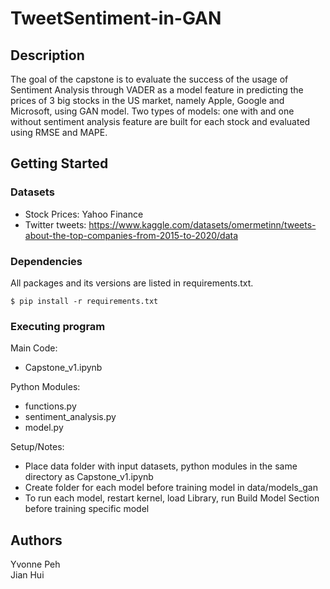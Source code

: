 # TweetSentiment-in-GAN

## Description

The goal of the capstone is to evaluate the success of the usage of Sentiment Analysis through VADER as a model feature in predicting the prices of 3 big stocks in the US market, namely Apple, Google and Microsoft, using GAN model. Two types of models: one with and one without sentiment analysis feature are built for each stock and evaluated using RMSE and MAPE. 


## Getting Started
### Datasets
* Stock Prices: Yahoo Finance
* Twitter tweets: https://www.kaggle.com/datasets/omermetinn/tweets-about-the-top-companies-from-2015-to-2020/data
  
### Dependencies
All packages and its versions are listed in requirements.txt.
```
$ pip install -r requirements.txt
```

### Executing program

Main Code: 
* Capstone_v1.ipynb
  
Python Modules:
* functions.py
* sentiment_analysis.py
* model.py

Setup/Notes:
* Place data folder with input datasets, python modules in the same directory as Capstone_v1.ipynb
* Create folder for each model before training model in data/models_gan 
* To run each model, restart kernel, load Library, run Build Model Section before training specific model
  
## Authors

Yvonne Peh \
Jian Hui
